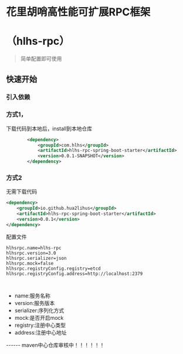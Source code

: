 # 花里胡哨高性能可扩展RPC框架
# （hlhs-rpc）

> 简单配置即可使用
## 快速开始


### 引入依赖
### 方式1，
下载代码到本地后，install到本地仓库
```xml
        <dependency>
            <groupId>com.hlhs</groupId>
            <artifactId>hlhs-rpc-spring-boot-starter</artifactId>
            <version>0.0.1-SNAPSHOT</version>
        </dependency>
```
### 方式2
无需下载代码
```xml
<dependency>
    <groupId>io.github.hua2lihus</groupId>
    <artifactId>hlhs-rpc-spring-boot-starter</artifactId>
    <version>0.0.1</version>
</dependency>
```
配置文件
```properties
hlhsrpc.name=hlhs-rpc  
hlhsrpc.version=3.0
hlhsrpc.serializer=json
hlhsrpc.mock=false
hlhsrpc.registryConfig.registry=etcd
hlhsrpc.registryConfig.address=http://localhost:2379



```
- name:服务名称
- version:服务版本
- serializer:序列化方式
- mock:是否开启mock
- registry:注册中心类型
- address:注册中心地址


------          maven中心仓库审核中！！！！！！
